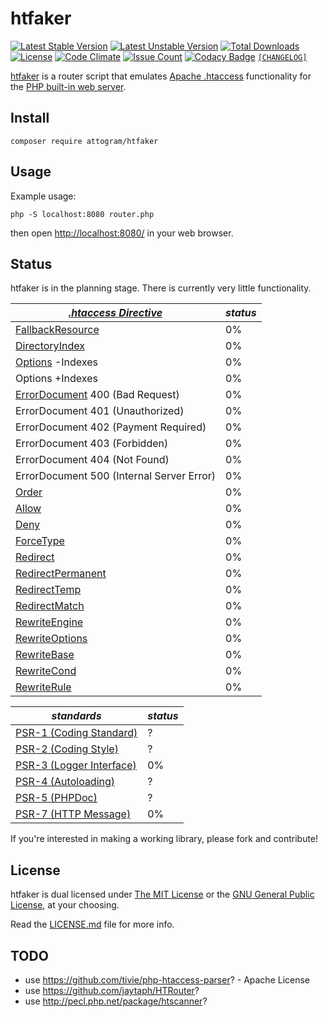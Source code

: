 # htfaker

[![Latest Stable Version](https://poser.pugx.org/attogram/htfaker/v/stable)](https://packagist.org/packages/attogram/htfaker)
[![Latest Unstable Version](https://poser.pugx.org/attogram/htfaker/v/unstable)](https://packagist.org/packages/attogram/htfaker)
[![Total Downloads](https://poser.pugx.org/attogram/htfaker/downloads)](https://packagist.org/packages/attogram/htfaker)
[![License](https://poser.pugx.org/attogram/htfaker/license)](https://github.com/attogram/htfaker/blob/master/LICENSE.md)
[![Code Climate](https://codeclimate.com/github/attogram/htfaker/badges/gpa.svg)](https://codeclimate.com/github/attogram/htfaker)
[![Issue Count](https://codeclimate.com/github/attogram/htfaker/badges/issue_count.svg)](https://codeclimate.com/github/attogram/htfaker)
[![Codacy Badge](https://api.codacy.com/project/badge/Grade/798587683ca54661a8fb5df5ed850745)](https://www.codacy.com/app/attogram-project/htfaker?utm_source=github.com&amp;utm_medium=referral&amp;utm_content=attogram/htfaker&amp;utm_campaign=Badge_Grade)
[`[CHANGELOG]`](https://github.com/attogram/htfaker/blob/master/CHANGELOG.md)

[htfaker](https://github.com/attogram/htfaker) is a router script that emulates
[Apache .htaccess](https://httpd.apache.org/docs/current/howto/htaccess.html)
functionality for the
[PHP built-in web server](http://php.net/manual/en/features.commandline.webserver.php).

## Install

``composer require attogram/htfaker``

## Usage

Example usage:

``php -S localhost:8080 router.php``

then open [http://localhost:8080/](http://localhost:8080/) in your web browser.

## Status

htfaker is in the planning stage. There is currently very little functionality.

[*.htaccess Directive*](http://httpd.apache.org/docs/trunk/mod/core.html#allowoverride) | *status*
----- | -----
[FallbackResource](https://httpd.apache.org/docs/trunk/mod/mod_dir.html#fallbackresource) | 0%
[DirectoryIndex](https://httpd.apache.org/docs/trunk/mod/mod_dir.html#directoryindex) | 0%
[Options](http://httpd.apache.org/docs/trunk/mod/core.html#options) -Indexes | 0%     
Options +Indexes | 0%     
[ErrorDocument](http://httpd.apache.org/docs/trunk/mod/core.html#errordocument) 400 (Bad Request) | 0%
ErrorDocument 401 (Unauthorized) | 0%
ErrorDocument 402 (Payment Required) | 0%
ErrorDocument 403 (Forbidden) | 0%
ErrorDocument 404 (Not Found) | 0%
ErrorDocument 500 (Internal Server Error) | 0%
[Order](http://httpd.apache.org/docs/trunk/mod/mod_access_compat.html#order) | 0%
[Allow](http://httpd.apache.org/docs/trunk/mod/mod_access_compat.html#allow) | 0%
[Deny](http://httpd.apache.org/docs/trunk/mod/mod_access_compat.html#deny) | 0%
[ForceType](http://httpd.apache.org/docs/trunk/mod/core.html#forcetype) | 0%
[Redirect](http://httpd.apache.org/docs/trunk/mod/mod_alias.html#redirect) | 0%
[RedirectPermanent](http://httpd.apache.org/docs/trunk/mod/mod_alias.html#redirectpermanent) | 0%
[RedirectTemp](http://httpd.apache.org/docs/trunk/mod/mod_alias.html#redirecttemp) | 0%
[RedirectMatch](http://httpd.apache.org/docs/trunk/mod/mod_alias.html#redirectmatch) | 0%
[RewriteEngine](http://httpd.apache.org/docs/trunk/mod/mod_rewrite.html#rewriteengine) | 0%
[RewriteOptions](http://httpd.apache.org/docs/trunk/mod/mod_rewrite.html#rewriteoptions) | 0%
[RewriteBase](http://httpd.apache.org/docs/trunk/mod/mod_rewrite.html#rewritebase) | 0%
[RewriteCond](http://httpd.apache.org/docs/trunk/mod/mod_rewrite.html#rewritecond) | 0%
[RewriteRule](http://httpd.apache.org/docs/trunk/mod/mod_rewrite.html#rewriterule) | 0%

*standards* | *status*
----------- | --------
[PSR-1 (Coding Standard)](http://www.php-fig.org/psr/psr-1/) | ?
[PSR-2 (Coding Style)](http://www.php-fig.org/psr/psr-2/) | ?
[PSR-3 (Logger Interface)](http://www.php-fig.org/psr/psr-3/) | 0%
[PSR-4 (Autoloading)](http://www.php-fig.org/psr/psr-4/) | ?
[PSR-5 (PHPDoc)](https://github.com/phpDocumentor/fig-standards/blob/master/proposed/phpdoc.md) | ?
[PSR-7 (HTTP Message)](http://www.php-fig.org/psr/psr-4/) | 0%

If you're interested in making a working library,
please fork and contribute!

## License

htfaker is dual licensed under
[The MIT License](http://opensource.org/licenses/MIT) or the
[GNU General Public License](http://opensource.org/licenses/GPL-3.0), at your choosing.

Read the
[LICENSE.md](https://github.com/attogram/htfaker/blob/master/LICENSE.md)
file for more info.


## TODO

* use <https://github.com/tivie/php-htaccess-parser>? - Apache License
* use <https://github.com/jaytaph/HTRouter>?
* use <http://pecl.php.net/package/htscanner>?
